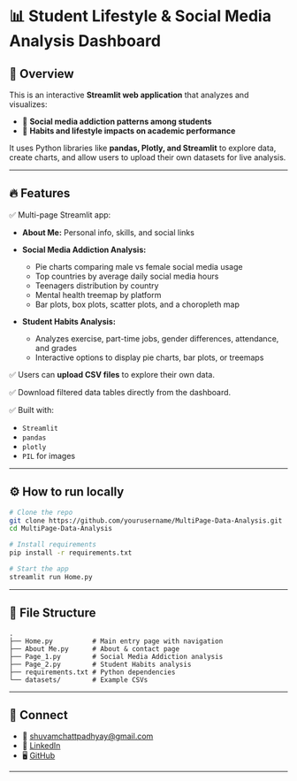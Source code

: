 # 📊 Student Lifestyle & Social Media Analysis Dashboard

## 🚀 Overview

This is an interactive **Streamlit web application** that analyzes and visualizes:

* 📱 **Social media addiction patterns among students**
* 🏃 **Habits and lifestyle impacts on academic performance**

It uses Python libraries like **pandas, Plotly, and Streamlit** to explore data, create charts, and allow users to upload their own datasets for live analysis.

---

## 🔥 Features

✅ Multi-page Streamlit app:

* **About Me:** Personal info, skills, and social links
* **Social Media Addiction Analysis:**

  * Pie charts comparing male vs female social media usage
  * Top countries by average daily social media hours
  * Teenagers distribution by country
  * Mental health treemap by platform
  * Bar plots, box plots, scatter plots, and a choropleth map
* **Student Habits Analysis:**

  * Analyzes exercise, part-time jobs, gender differences, attendance, and grades
  * Interactive options to display pie charts, bar plots, or treemaps

✅ Users can **upload CSV files** to explore their own data.

✅ Download filtered data tables directly from the dashboard.

✅ Built with:

* `Streamlit`
* `pandas`
* `plotly`
* `PIL` for images

---

## ⚙️ How to run locally

```bash
# Clone the repo
git clone https://github.com/yourusername/MultiPage-Data-Analysis.git
cd MultiPage-Data-Analysis

# Install requirements
pip install -r requirements.txt

# Start the app
streamlit run Home.py
```

---

## 📁 File Structure

```
.
├── Home.py          # Main entry page with navigation
├── About Me.py      # About & contact page
├── Page_1.py        # Social Media Addiction analysis
├── Page_2.py        # Student Habits analysis
├── requirements.txt # Python dependencies
└── datasets/        # Example CSVs
```
---

## 🤝 Connect

* 📧 [shuvamchattpadhyay@gmail.com](mailto:shuvamchattpadhyay@gmail.com)
* 💼 [LinkedIn](https://www.linkedin.com/in/shuvam-chattopadhyay-b5a07733a/)
* 🖥️ [GitHub](https://github.com/Shuvam45)

---

